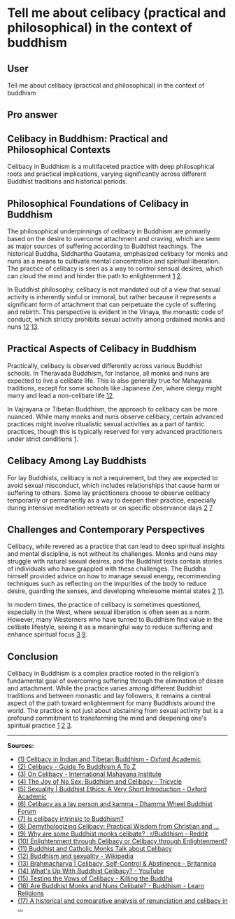 # Tell me about celibacy (practical and philosophical) in the context of buddhism

## User
Tell me about celibacy (practical and philosophical) in the context of buddhism

## Pro answer
Celibacy in Buddhism: Practical and Philosophical Contexts
----------------------------------------------------------

Celibacy in Buddhism is a multifaceted practice with deep philosophical roots and practical implications, varying significantly across different Buddhist traditions and historical periods.

Philosophical Foundations of Celibacy in Buddhism
-------------------------------------------------

The philosophical underpinnings of celibacy in Buddhism are primarily based on the desire to overcome attachment and craving, which are seen as major sources of suffering according to Buddhist teachings. The historical Buddha, Siddhartha Gautama, emphasized celibacy for monks and nuns as a means to cultivate mental concentration and spiritual liberation. The practice of celibacy is seen as a way to control sensual desires, which can cloud the mind and hinder the path to enlightenment [1](https://academic.oup.com/book/2116/chapter-abstract/142059049?redirectedFrom=fulltext) [2](https://www.buddhisma2z.com/content.php?id=71).

In Buddhist philosophy, celibacy is not mandated out of a view that sexual activity is inherently sinful or immoral, but rather because it represents a significant form of attachment that can perpetuate the cycle of suffering and rebirth. This perspective is evident in the Vinaya, the monastic code of conduct, which strictly prohibits sexual activity among ordained monks and nuns [12](https://en.wikipedia.org/wiki/Buddhism_and_sexuality) [13](https://www.britannica.com/topic/brahmacharya).

Practical Aspects of Celibacy in Buddhism
-----------------------------------------

Practically, celibacy is observed differently across various Buddhist schools. In Theravada Buddhism, for instance, all monks and nuns are expected to live a celibate life. This is also generally true for Mahayana traditions, except for some schools like Japanese Zen, where clergy might marry and lead a non-celibate life [12](https://en.wikipedia.org/wiki/Buddhism_and_sexuality).

In Vajrayana or Tibetan Buddhism, the approach to celibacy can be more nuanced. While many monks and nuns observe celibacy, certain advanced practices might involve ritualistic sexual activities as a part of tantric practices, though this is typically reserved for very advanced practitioners under strict conditions [1](https://academic.oup.com/book/2116/chapter-abstract/142059049?redirectedFrom=fulltext).

Celibacy Among Lay Buddhists
----------------------------

For lay Buddhists, celibacy is not a requirement, but they are expected to avoid sexual misconduct, which includes relationships that cause harm or suffering to others. Some lay practitioners choose to observe celibacy temporarily or permanently as a way to deepen their practice, especially during intensive meditation retreats or on specific observance days [2](https://www.buddhisma2z.com/content.php?id=71) [7](https://buddhism.stackexchange.com/questions/2902/is-celibacy-intrinsic-to-buddhism).

Challenges and Contemporary Perspectives
----------------------------------------

Celibacy, while revered as a practice that can lead to deep spiritual insights and mental discipline, is not without its challenges. Monks and nuns may struggle with natural sexual desires, and the Buddhist texts contain stories of individuals who have grappled with these challenges. The Buddha himself provided advice on how to manage sexual energy, recommending techniques such as reflecting on the impurities of the body to reduce desire, guarding the senses, and developing wholesome mental states [2](https://www.buddhisma2z.com/content.php?id=71) [11](https://muse.jhu.edu/article/220098/pdf).

In modern times, the practice of celibacy is sometimes questioned, especially in the West, where sexual liberation is often seen as a norm. However, many Westerners who have turned to Buddhism find value in the celibate lifestyle, seeing it as a meaningful way to reduce suffering and enhance spiritual focus [3](https://imisangha.org/on-celibacy/) [9](https://www.reddit.com/r/Buddhism/comments/18d3svj/why_are_some_buddhist_monks_celibate/).

Conclusion
----------

Celibacy in Buddhism is a complex practice rooted in the religion's fundamental goal of overcoming suffering through the elimination of desire and attachment. While the practice varies among different Buddhist traditions and between monastic and lay followers, it remains a central aspect of the path toward enlightenment for many Buddhists around the world. The practice is not just about abstaining from sexual activity but is a profound commitment to transforming the mind and deepening one's spiritual practice [1](https://academic.oup.com/book/2116/chapter-abstract/142059049?redirectedFrom=fulltext) [2](https://www.buddhisma2z.com/content.php?id=71) [3](https://imisangha.org/on-celibacy/).

---
**Sources:**
- [(1) Celibacy in Indian and Tibetan Buddhism - Oxford Academic](https://academic.oup.com/book/2116/chapter-abstract/142059049?redirectedFrom=fulltext)
- [(2) Celibacy - Guide To Buddhism A To Z](https://www.buddhisma2z.com/content.php?id=71)
- [(3) On Celibacy - International Mahayana Institute](https://imisangha.org/on-celibacy/)
- [(4) The Joy of No Sex: Buddhism and Celibacy - Tricycle](https://tricycle.org/magazine/buddhism-celibacy-joy-no-sex/)
- [(5) Sexuality | Buddhist Ethics: A Very Short Introduction - Oxford Academic](https://academic.oup.com/book/522/chapter-abstract/135275904?redirectedFrom=fulltext)
- [(6) Celibacy as a lay person and kamma - Dhamma Wheel Buddhist Forum](https://www.dhammawheel.com/viewtopic.php?t=31032)
- [(7) Is celibacy intrinsic to Buddhism?](https://buddhism.stackexchange.com/questions/2902/is-celibacy-intrinsic-to-buddhism)
- [(8) Demythologizing Celibacy: Practical Wisdom from Christian and ...](https://litpress.org/Products/2947/Demythologizing-Celibacy)
- [(9) Why are some Buddhist monks celibate? : r/Buddhism - Reddit](https://www.reddit.com/r/Buddhism/comments/18d3svj/why_are_some_buddhist_monks_celibate/)
- [(10) Enlightenment through Celibacy or Celibacy through Enlightenment?](http://www.buddhism.org/enlightenment-through-celibacy-or-celibacy-through-enlightenment/)
- [(11) Buddhist and Catholic Monks Talk about Celibacy](https://muse.jhu.edu/article/220098/pdf)
- [(12) Buddhism and sexuality - Wikipedia](https://en.wikipedia.org/wiki/Buddhism_and_sexuality)
- [(13) Brahmacharya | Celibacy, Self-Control & Abstinence - Britannica](https://www.britannica.com/topic/brahmacharya)
- [(14) What's Up With Buddhist Celibacy? - YouTube](https://www.youtube-nocookie.com/embed/sKKyMYASLVs?autoplay=1&state=1&)
- [(15) Testing the Vows of Celibacy - Killing the Buddha](https://killingthebuddha.com/mag/confession/testing-the-vows-of-celibacy/)
- [(16) Are Buddhist Monks and Nuns Celibate? - Buddhism - Learn Religions](https://www.learnreligions.com/celibacy-in-buddhism-449596)
- [(17) A historical and comparative analysis of renunciation and celibacy in ...](https://orca.cardiff.ac.uk/id/eprint/72001/)

